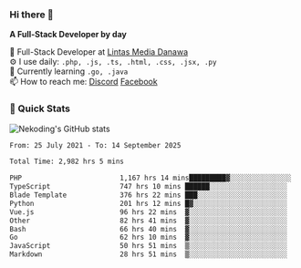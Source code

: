### Hi there 👋

**A Full-Stack Developer by day**

🔭 Full-Stack Developer at [Lintas Media Danawa](https://www.lintasmediadanawa.com/)  
⚙️ I use daily: `.php, .js, .ts, .html, .css, .jsx, .py`  
🌱 Currently learning `.go, .java`  
📫 How to reach me: [Discord](https://discordapp.com/users/984448732999327766)  [Facebook](https://fb.me/tyvandi)  

### 🚀 Quick Stats  

![Nekoding's GitHub stats](https://github-readme-stats.vercel.app/api?username=nekoding&show_icons=true)

<!--START_SECTION:waka-->

```txt
From: 25 July 2021 - To: 14 September 2025

Total Time: 2,982 hrs 5 mins

PHP                        1,167 hrs 14 mins█████████▓░░░░░░░░░░░░░░░   38.09 %
TypeScript                 747 hrs 10 mins ██████░░░░░░░░░░░░░░░░░░░   24.38 %
Blade Template             376 hrs 22 mins ███░░░░░░░░░░░░░░░░░░░░░░   12.28 %
Python                     201 hrs 12 mins █▓░░░░░░░░░░░░░░░░░░░░░░░   06.57 %
Vue.js                     96 hrs 22 mins  ▓░░░░░░░░░░░░░░░░░░░░░░░░   03.14 %
Other                      82 hrs 41 mins  ▓░░░░░░░░░░░░░░░░░░░░░░░░   02.70 %
Bash                       66 hrs 40 mins  ▓░░░░░░░░░░░░░░░░░░░░░░░░   02.18 %
Go                         62 hrs 10 mins  ▓░░░░░░░░░░░░░░░░░░░░░░░░   02.03 %
JavaScript                 50 hrs 51 mins  ▒░░░░░░░░░░░░░░░░░░░░░░░░   01.66 %
Markdown                   28 hrs 51 mins  ▒░░░░░░░░░░░░░░░░░░░░░░░░   00.94 %
```

<!--END_SECTION:waka-->

<!--
**nekoding/nekoding** is a ✨ _special_ ✨ repository because its `README.md` (this file) appears on your GitHub profile.

Here are some ideas to get you started:

- 🔭 I’m currently working on ...
- 🌱 I’m currently learning ...
- 👯 I’m looking to collaborate on ...
- 🤔 I’m looking for help with ...
- 💬 Ask me about ...
- 📫 How to reach me: ...
- 😄 Pronouns: ...
- ⚡ Fun fact: ...
-->
